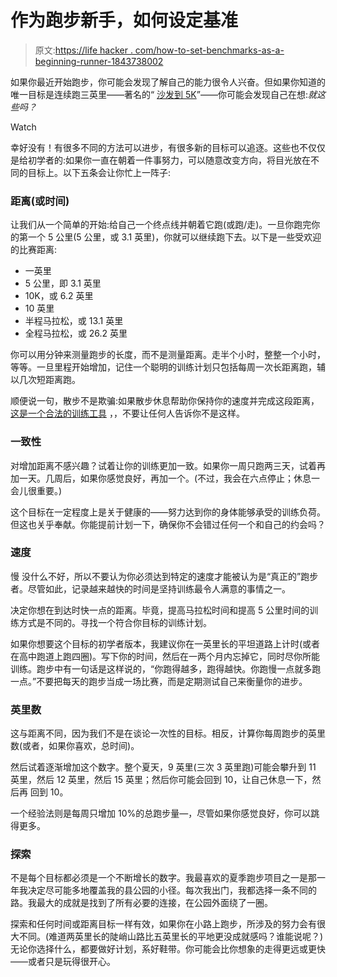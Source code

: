 # 作为跑步新手，如何设定基准

> 原文:[https://life hacker . com/how-to-set-benchmarks-as-a-beginning-runner-1843738002](https://lifehacker.com/how-to-set-benchmarks-as-a-beginning-runner-1843738002)

如果你最近开始跑步，你可能会发现了解自己的能力很令人兴奋。但如果你知道的唯一目标是连续跑三英里——著名的“ [沙发到 5K](https://vitals.lifehacker.com/all-the-questions-youll-have-when-you-start-couch-to-5k-1830857969)”——你可能会发现自己在想:*就这些吗？*

Watch

幸好没有！有很多不同的方法可以进步，有很多新的目标可以追逐。这些也不仅仅是给初学者的:如果你一直在朝着一件事努力，可以随意改变方向，将目光放在不同的目标上。以下五条会让你忙上一阵子:

### 距离(或时间)

让我们从一个简单的开始:给自己一个终点线并朝着它跑(或跑/走)。一旦你跑完你的第一个 5 公里(5 公里，或 3.1 英里)，你就可以继续跑下去。以下是一些受欢迎的比赛距离:

*   一英里
*   5 公里，即 3.1 英里
*   10K，或 6.2 英里
*   10 英里
*   半程马拉松，或 13.1 英里
*   全程马拉松，或 26.2 英里

你可以用分钟来测量跑步的长度，而不是测量距离。走半个小时，整整一个小时，等等。一旦里程开始增加，记住一个聪明的训练计划只包括每周一次长距离跑，辅以几次短距离跑。

顺便说一句，散步不是欺骗:如果散步休息帮助你保持你的速度并完成这段距离， [这是一个合法的训练工具](https://vitals.lifehacker.com/use-walking-breaks-to-run-your-first-5k-race-1792686257) ，，不要让任何人告诉你不是这样。

### 一致性

对增加距离不感兴趣？试着让你的训练更加一致。如果你一周只跑两三天，试着再加一天。几周后，如果你感觉良好，再加一个。(不过，我会在六点停止；休息一会儿很重要。)

这个目标在一定程度上是关于健康的——努力达到你的身体能够承受的训练负荷。但这也关乎奉献。你能提前计划一下，确保你不会错过任何一个和自己的约会吗？

### 速度

慢 没什么不好，所以不要认为你必须达到特定的速度才能被认为是“真正的”跑步者。尽管如此，记录越来越快的时间是坚持训练最令人满意的事情之一。

决定你想在到达时快一点的距离。毕竟，提高马拉松时间和提高 5 公里时间的训练方式是不同的。寻找一个符合你目标的训练计划。

如果你想要这个目标的初学者版本，我建议你在一英里长的平坦道路上计时(或者在高中跑道上跑四圈)。写下你的时间，然后在一两个月内忘掉它，同时尽你所能训练。跑步中有一句话是这样说的，“你跑得越多，跑得越快。你跑慢一点就多跑一点。”不要把每天的跑步当成一场比赛，而是定期测试自己来衡量你的进步。

### 英里数

这与距离不同，因为我们不是在谈论一次性的目标。相反，计算你每周跑步的英里数(或者，如果你喜欢，总时间)。

然后试着逐渐增加这个数字。整个夏天，9 英里(三次 3 英里跑)可能会攀升到 11 英里，然后 12 英里，然后 15 英里；然后你可能会回到 10，让自己休息一下，然后再 回到 10。

一个经验法则是每周只增加 10%的总跑步量—，尽管如果你感觉良好，你可以跳得更多。

### 探索

不是每个目标都必须是一个不断增长的数字。我最喜欢的夏季跑步项目之一是那一年我决定尽可能多地覆盖我的县公园的小径。每次我出门，我都选择一条不同的路。我最大的成就是找到了所有必要的连接，在公园外面绕了一圈。

探索和任何时间或距离目标一样有效，如果你在小路上跑步，所涉及的努力会有很大不同。(难道两英里长的陡峭山路比五英里长的平地更没成就感吗？谁能说呢？)无论你选择什么，都要做好计划，系好鞋带。你可能会比你想象的走得更远或更快——或者只是玩得很开心。